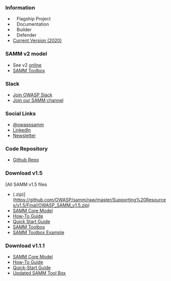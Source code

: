 ### Information
* <i class="fas fa-flag" style="font-size: 1.2em; color:#2ADA08;"></i><span style="font-size:1.0em;padding-left:12px;">Flagship Project</span>
* <i class="fas fa-book" style="font-size: 1.2em; color:#233e81;"></i><span style="font-size:1.0em;padding-left:12px;">Documentation</span>
* <i class="fas fa-toolbox" style="font-size: 1.2em; color:#233e81;"></i><span style="font-size:1.0em;padding-left:12px;">Builder</span> 
* <i class="fas fa-shield-alt" style="font-size: 1.2em; color:#233e81;"></i><span style="font-size:1.0em;padding-left:12px;">Defender</span>
* [Current Version (2020)](https://owaspsamm.org/)

### SAMM v2 model
* See v2 [online](https://owaspsamm.org/model/)
* [SAMM
Toolbox](https://github.com/owaspsamm/core/releases/download/v2.0.3/SAMM_spreadsheet.xlsx)

### Slack
- [Join OWASP Slack](https://owasp-slack.herokuapp.com/)
- [Join our SAMM channel](https://owasp.slack.com/archives/C0VF1EJGH)

### Social Links
* [@owaspsamm](https://twitter.com/owaspsamm)
* [LinkedIn](https://www.linkedin.com/company/owasp-samm/)
* [Newsletter](https://owaspsamm.us9.list-manage.com/subscribe?u=b83ce65c91239cb5e623ea83e&id=cbd0520923)

### Code Repository
* [Github Repo](https://github.com/OWASPsamm/)

### Download v1.5
[All SAMM v1.5 files
* (.zip)](https://github.com/OWASP/samm/raw/master/Supporting%20Resources/v1.5/Final/OWASP_SAMM_v1.5.zip) 
* [SAMM Core
Model](https://github.com/OWASP/samm/raw/master/Supporting%20Resources/v1.5/Final/SAMM_Core_V1-5_FINAL.pdf)
* [How-To
Guide](https://github.com/OWASP/samm/raw/master/Supporting%20Resources/v1.5/Final/SAMM_How_To_V1-5_FINAL.pdf)
* [Quick Start
Guide](https://github.com/OWASP/samm/raw/master/Supporting%20Resources/v1.5/Final/SAMM_Quick_Start_V1-5_FINAL.pdf)
* [SAMM
Toolbox](https://github.com/OWASP/samm/raw/master/Supporting%20Resources/v1.5/Final/SAMM_Assessment_Toolbox_v1.5_FINAL.xlsx)
* [SAMM Toolbox
Example](https://github.com/OWASP/samm/raw/master/Supporting%20Resources/v1.5/Final/SAMM_Assessment_Toolbox_v1.5-Example_FINAL.xlsx)

### Download v1.1.1
* [SAMM Core
Model](https://github.com/OWASP/samm/raw/master/Supporting%20Resources/v1.1/Final/SAMM_Core_V1-1-Final-1page.pdf)
* [How-To
Guide](https://github.com/OWASP/samm/raw/master/Supporting%20Resources/v1.1/Final/SAMM_How_To_V1-1-Final-1page.pdf)
* [Quick-Start
Guide](https://github.com/OWASP/samm/raw/master/Supporting%20Resources/v1.1/Final/SAMM_Quick_Start_V1-1-Final-1page.pdf)
* [Updated SAMM Tool
Box](https://github.com/OWASP/samm/raw/master/Supporting%20Resources/v1.1/Final/SAMM_Assessment_Toolbox_v1-1-Final.xlsx)

